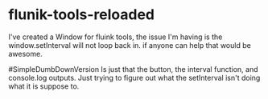 # flunik-tools-reloaded

I've created a Window for fluink tools, the issue I'm having is the window.setInterval will not loop back in. if anyone can help that would be awesome.

#SimpleDumbDownVersion
Is just that the button, the interval function, and console.log outputs. Just trying to figure out what the setInterval isn't doing what it is suppose to.
